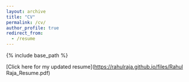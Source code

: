 ```yaml
---
layout: archive
title: "CV"
permalink: /cv/
author_profile: true
redirect_from:
  - /resume
---
```


{% include base_path %}

[Click here for my updated resume](https://rahulraja.github.io/files/Rahul Raja_Resume.pdf)
